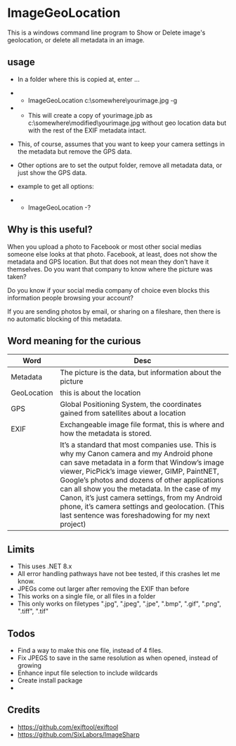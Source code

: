 # ImageGeoLocation

This is a windows command line program to Show or Delete image's geolocation, or delete all metadata in an image.

## usage

- In a folder where this is copied at, enter ...
- - ImageGeoLocation c:\somewhere\yourimage.jpg -g
- - This will create a copy of yourimage.jpb as c:\somewhere\modified\yourimage.jpg without geo location data but with the rest of the EXIF metadata intact.

- This, of course, assumes that you want to keep your camera settings in the metadata but remove the GPS data.
- Other options are to set the output folder, remove all metadata data, or just show the GPS data.
- example to get all options:
- - ImageGeoLocation -?

## Why is this useful?

When you upload a photo to Facebook or most other social medias someone else looks at that photo. Facebook, at least, does not show the metadata and GPS location. But that does not mean they don't have it themselves. Do you want that company to know where the picture was taken?

Do you know if your social media company of choice even blocks this information people browsing your account?

If you are sending photos by email, or sharing on a fileshare, then there is no automatic blocking of this metadata.

## Word meaning for the curious

| Word        | Desc                                                                                                                                                                                                                                                                                                                                                                                                                                                  |
| ----------- | ----------------------------------------------------------------------------------------------------------------------------------------------------------------------------------------------------------------------------------------------------------------------------------------------------------------------------------------------------------------------------------------------------------------------------------------------------- |
| Metadata    | The picture is the data, but information about the picture                                                                                                                                                                                                                                                                                                                                                                                            |
| GeoLocation | this is about the location                                                                                                                                                                                                                                                                                                                                                                                                                            |
| GPS         | Global Positioning System, the coordinates gained from satellites about a location                                                                                                                                                                                                                                                                                                                                                                    |
| EXIF        | Exchangeable image file format, this is where and how the metadata is stored.                                                                                                                                                                                                                                                                                                                                                                         |
|             | It’s a standard that most companies use. This is why my Canon camera and my Android phone can save metadata in a form that Window’s image viewer, PicPick’s image viewer, GIMP, PaintNET, Google’s photos and dozens of other applications can all show you the metadata. In the case of my Canon, it’s just camera settings, from my Android phone, it’s camera settings and geolocation. (This last sentence was foreshadowing for my next project) |

## Limits

- This uses .NET 8.x
- All error handling pathways have not bee tested, if this crashes let me know.
- JPEGs come out larger after removing the EXIF than before
- This works on a single file, or all files in a folder
- This only works on filetypes ".jpg", ".jpeg", ".jpe", ".bmp", ".gif", ".png", ".tiff", ".tif"

## Todos

- Find a way to make this one file, instead of 4 files.
- Fix JPEGS to save in the same resolution as when opened, instead of growing
- Enhance input file selection to include wildcards
- Create install package
-

## Credits

- https://github.com/exiftool/exiftool
- https://github.com/SixLabors/ImageSharp
